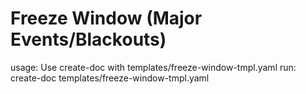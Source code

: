 # Freeze Window (Major Events/Blackouts)

usage: Use create-doc with templates/freeze-window-tmpl.yaml
run: create-doc templates/freeze-window-tmpl.yaml

